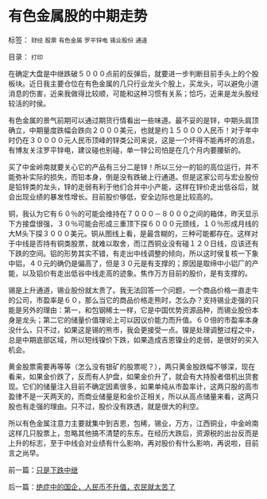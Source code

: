 # 有色金属股的中期走势

标签： `财经` `股票` `有色金属` `罗平锌电` `锡业股份` `通道` 

目录： `打印`

在确定大盘是中继跌破５０００点前的反弹后，就要进一步判断目前手头上的个股板块。近日我主要仓位在有色金属的几只行业龙头个股上，买龙头，可以避免小道消息的伤害，近来我做得比较顺，可能和这种习惯有关系；恰巧，近来是龙头股经较活的时侯。



有色金属的景气前期可以通过期货行情看出一些味道。最不妥的是锌，中期头肩顶确立，中期量度跌幅会跌向２０００美元，也就是约１５０００人民币！对于年中时仍在３００００元人民币顶峰的锌类公司来说，这是一个坏得不能再坏的消息，有博友关注罗平锌电，建议碰也别碰，单一锌公司怕是在几个月内要腰斩的。



买了中金岭南就要关心它的产品有三分二是锌！所以三分一的铅的高位运行，并不能弥补实际的损失，而铅本身，倒是没有跌破上行通道。但是这家公司与宏业股份是铅锌类的龙头，锌的走弱有利于他们合并中小产能，这样在锌价走出低谷后，就会出现业绩的暴发性增长。目前股价够低，安全边际也是比较高的。



铜，我认为它有６０％的可能会维持在７０００－８０００之间的箱体，昨天显示下方接盘很强，３０％可能会形成三重顶下探６０００元颈线，１０％形成月线的大M头下探３０００美元。铜从图线上看，是最含糊的，三种可能都存在。这样对于中线是否持有铜类股票，就难以取舍，而江西铜业没有碰１２０日线，应该还有下跌的空间。铝的形势其实不错，有走出中线调整的倾向，所以这时侯复核一下象中铝，４０元的确仍是偏高了，但是３０元是有支撑的；原因是取缔中小铝厂的产能，以及铝价有走出低谷中线走高的迹象。焦作万方目前的股价，是有支撑的。



锡是上升通道，锡业股份就太贵了。我无法回答一个问题，一个商品价格一直走牛的公司，市盈率是６０，那么当它的商品价格走熊时，怎么办？支持锡业走强的只能是另外的理由：第一，和包钢稀土一样，它是中国优势资源品种，而锡业股份本身是龙头；第二它的储量价值理论上可以因议价能力而升值。６０倍的市盈率本身没什么，只不过，如果这是锡的熊市，我会更接受一点。镍是处理调整过程之中，总是中期底部区域，所以短线镍价下跌，如果造成吉恩镍业的走弱，是很好的买入机会。



黄金股票需要再等等（怎么没有银矿的股票呢？），两只黄金股跌幅不够深，现在看来，如果金价跌了，反而有人护盘，如果金价升了，就会有大持股者借机出货套现。它们的储量注入目前不确定因素很多，如果单纯从市盈率计，这两只股的高市盈律不是一天两天的，而商业储量是和金价正相关，所以从高点储量来看，这两只股也有走强的理由。只不过，股价没有跌透，就是很大的利空。



所以有色金属注意力主要就集中到吉恩，包稀，锡业，万方，江西铜业，中金岭南这样几只股票上，忽略其他搞不清楚的东东。在经历大跌后，资源税的出台反而是上升的标志，至于中线会对业绩有什么影响，再对股价有什么影响，再说啦，目前言之尚早。









前一篇：[只是下跌中继](../../../2007/11/17/只是下跌中继.md)

后一篇：[绝症中的国企，人民币不升值，农民就太苦了](../../../2007/11/18/绝症中的国企，人民币不升值，农民就太苦了.md)